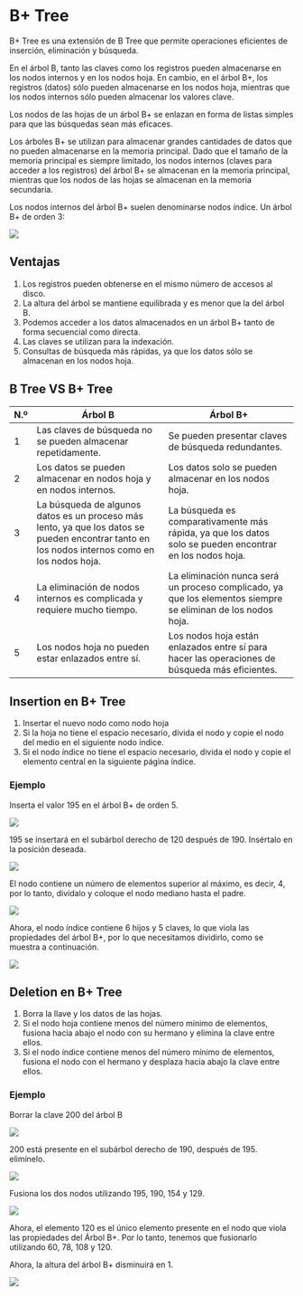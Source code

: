 # B+ Tree

B+ Tree es una extensión de B Tree que permite operaciones eficientes de inserción, eliminación y búsqueda.

En el árbol B, tanto las claves como los registros pueden almacenarse en los nodos internos y en los nodos hoja. En cambio, en el árbol B+, los registros (datos) sólo pueden almacenarse en los nodos hoja, mientras que los nodos internos sólo pueden almacenar los valores clave.

Los nodos de las hojas de un árbol B+ se enlazan en forma de listas simples para que las búsquedas sean más eficaces.

Los árboles B+ se utilizan para almacenar grandes cantidades de datos que no pueden almacenarse en la memoria principal. Dado que el tamaño de la memoria principal es siempre limitado, los nodos internos (claves para acceder a los registros) del árbol B+ se almacenan en la memoria principal, mientras que los nodos de las hojas se almacenan en la memoria secundaria.

Los nodos internos del árbol B+ suelen denominarse nodos índice. Un árbol B+ de orden 3:

![](https://static.javatpoint.com/ds/images/b-plus-tree.png)

## Ventajas

1. Los registros pueden obtenerse en el mismo número de accesos al disco.
2. La altura del árbol se mantiene equilibrada y es menor que la del árbol B.
3. Podemos acceder a los datos almacenados en un árbol B+ tanto de forma secuencial como directa.
4. Las claves se utilizan para la indexación.
5. Consultas de búsqueda más rápidas, ya que los datos sólo se almacenan en los nodos hoja.

## B Tree VS B+ Tree

| N.º | Árbol B | Árbol B+ |
| --- | ------- | -------- |
| 1   | Las claves de búsqueda no se pueden almacenar repetidamente. | Se pueden presentar claves de búsqueda redundantes. |
| 2   | Los datos se pueden almacenar en nodos hoja y en nodos internos. | Los datos solo se pueden almacenar en los nodos hoja. |
| 3   | La búsqueda de algunos datos es un proceso más lento, ya que los datos se pueden encontrar tanto en los nodos internos como en los nodos hoja. | La búsqueda es comparativamente más rápida, ya que los datos solo se pueden encontrar en los nodos hoja. |
| 4   | La eliminación de nodos internos es complicada y requiere mucho tiempo. | La eliminación nunca será un proceso complicado, ya que los elementos siempre se eliminan de los nodos hoja. |
| 5   | Los nodos hoja no pueden estar enlazados entre sí. | Los nodos hoja están enlazados entre sí para hacer las operaciones de búsqueda más eficientes. |

## Insertion en B+ Tree

1. Insertar el nuevo nodo como nodo hoja
2. Si la hoja no tiene el espacio necesario, divida el nodo y copie el nodo del medio en el siguiente nodo índice.
3. Si el nodo índice no tiene el espacio necesario, divida el nodo y copie el elemento central en la siguiente página índice.

### Ejemplo

Inserta el valor 195 en el árbol B+ de orden 5.

![](https://static.javatpoint.com/ds/images/b-plus-tree-insertion.png)

195 se insertará en el subárbol derecho de 120 después de 190. Insértalo en la posición deseada.

![](https://static.javatpoint.com/ds/images/b-plus-tree-insertion2.png)

El nodo contiene un número de elementos superior al máximo, es decir, 4, por lo tanto, divídalo y coloque el nodo mediano hasta el padre.

![](https://static.javatpoint.com/ds/images/b-plus-tree-insertion3.png)

Ahora, el nodo índice contiene 6 hijos y 5 claves, lo que viola las propiedades del árbol B+, por lo que necesitamos dividirlo, como se muestra a continuación.

![](https://static.javatpoint.com/ds/images/b-plus-tree-insertion4.png)

## Deletion en B+ Tree

1. Borra la llave y los datos de las hojas.
2. Si el nodo hoja contiene menos del número mínimo de elementos, fusiona hacia abajo el nodo con su hermano y elimina la clave entre ellos.
3. Si el nodo índice contiene menos del número mínimo de elementos, fusiona el nodo con el hermano y desplaza hacia abajo la clave entre ellos.

### Ejemplo

Borrar la clave 200 del árbol B

![](https://static.javatpoint.com/ds/images/b-plus-tree-deletion.png)

200 está presente en el subárbol derecho de 190, después de 195. elimínelo.

![](https://static.javatpoint.com/ds/images/b-plus-tree-deletion2.png)

Fusiona los dos nodos utilizando 195, 190, 154 y 129.

![](https://static.javatpoint.com/ds/images/b-plus-tree-deletion3.png)

Ahora, el elemento 120 es el único elemento presente en el nodo que viola las propiedades del Árbol B+. Por lo tanto, tenemos que fusionarlo utilizando 60, 78, 108 y 120.

Ahora, la altura del árbol B+ disminuirá en 1.

![](https://static.javatpoint.com/ds/images/b-plus-tree-deletion4.png)